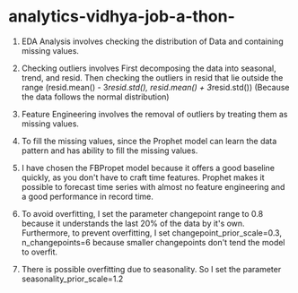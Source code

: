 # analytics-vidhya-job-a-thon-

1. EDA Analysis involves checking the distribution of Data and containing missing values.

2. Checking outliers involves First decomposing the data into seasonal, trend, and resid. Then checking the outliers in resid that lie outside the range (resid.mean() - 3*resid.std(), resid.mean() + 3*resid.std()) (Because the data follows the normal distribution)

3. Feature Engineering involves the removal of outliers by treating them as missing values.

4. To fill the missing values, since the Prophet model can learn the data pattern and has ability to fill the missing values.

5. I have chosen the FBPropet model because it offers a good baseline quickly, as you don't have to craft time features. Prophet makes it possible to forecast time series with almost no feature engineering and a good performance in record time.

6. To avoid overfitting, I set the parameter changepoint range to 0.8 because it understands the last 20% of the data by it's own. Furthermore, to prevent overfitting, I set changepoint_prior_scale=0.3, n_changepoints=6 because smaller changepoints don't tend the model to overfit.

7. There is possible overfitting due to seasonality. So I set the parameter seasonality_prior_scale=1.2
